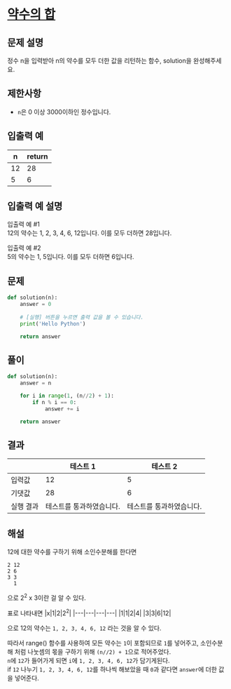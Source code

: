 # [약수의 합](https://school.programmers.co.kr/learn/courses/30/lessons/12928)

## 문제 설명
정수 n을 입력받아 n의 약수를 모두 더한 값을 리턴하는 함수, solution을 완성해주세요.<br>

## 제한사항
- `n`은 0 이상 3000이하인 정수입니다.

## 입출력 예
|n|return|
|---|---|
|12|28|
|5|6|

## 입출력 예 설명
입출력 예 #1<br>
12의 약수는 1, 2, 3, 4, 6, 12입니다. 이를 모두 더하면 28입니다.<br>

입출력 예 #2<br>
5의 약수는 1, 5입니다. 이를 모두 더하면 6입니다.

## 문제
```python
def solution(n):
    answer = 0
    
    # [실행] 버튼을 누르면 출력 값을 볼 수 있습니다.
    print('Hello Python')

    return answer
```

## 풀이
```python
def solution(n):
    answer = n

    for i in range(1, (n//2) + 1):
        if n % i == 0:
            answer += i

    return answer
```

## 결과
||테스트 1|테스트 2|
|---|---|---|
|입력값|12|5|
|기댓값|28|6|
|실행 결과|테스트를 통과하였습니다.|테스트를 통과하였습니다.|

## 해설
12에 대한 약수를 구하기 위해 소인수분해를 한다면
```
2 12
2 6
3 3
  1
```
으로 2<sup>2</sup> x 3이란 걸 알 수 있다.

표로 나타내면
|x|1|2|2<sup>2</sup>|
|---|---|---|---|
|1|1|2|4|
|3|3|6|12|

으로 12의 약수는 `1, 2, 3, 4, 6, 12` 라는 것을 알 수 있다.

따라서 range() 함수를 사용하여 모든 약수는 `1`이 포함되므로 `1`를 넣어주고, 소인수분해 처럼 나눗셈의 몫을 구하기 위해 `(n//2) + 1`으로 적어주었다.<br>
`n`에 `12`가 들어가게 되면 `i`에 `1, 2, 3, 4, 6, 12`가 담기게된다.<br>
if `12` 나누기 `1, 2, 3, 4, 6, 12`를 하나씩 해보았을 때 `0`과 같다면 `answer`에 더한 값을 넣어준다.<br>
